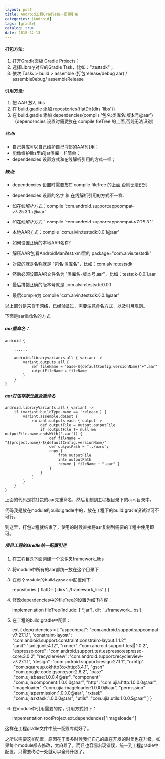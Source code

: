 ```yaml
---
layout: post
title: Android工程Gradle统一配置引用
categories: [Android]
tags: [gradle]
catalog: true
date: 2018-12-13
---
```

#### 打包方法:

1. 打开Gradle面板 Gradle Projects；
2. 选择Library对应的Gradle Task，比如：":testsdk"；
3. 依次 Tasks > build > assemble (打包release/debug aar) / assembleDebug/ assembleRelease

#### 引用方法:

1. 把 AAR 放入 libs
2. 在 build.gradle 添加 repositories{flatDir{dirs 'libs'}}
3. 在 build.gradle 添加 dependencies{compile '包名:类库名:版本号@aar'}（dependencies 设置时需要放在 compile fileTree 的上面,否则无法识别）

##### 优点:

- 自己类库可以自己维护自己内部的AAR引用；
- 能像维护libs里的jar类库一样简单；
- dependencies 设置方式和在线解析引用的方式一样；

##### 缺点:

- dependencies 设置时需要放在 compile fileTree 的上面,否则无法识别.
- dependencies 设置的名字 和 在线解析引用的方式不一样.
- 如在线解析方式：compile 'com.android.support:appcompat-v7:25.3.1.+@aar'
- 如在线解析方式：compile 'com.android.support:appcompat-v7:25.3.1'
- 本地AAR方式：compile 'com.alvin:testsdk:0.0.1@aar'
- 如何设置正确的本地AAR名称?

- 解压AAR包,看AndroidManifest.xml里的 package="com.alvin.testsdk"
- 对应的就是名称就是 "包名:类库名"，比如：com.alvin:testsdk
- 然后必须设置AAR文件名为 "类库名-版本号.aar"，比如：testsdk-0.0.1.aar
- 最后拼接正确的版本号就是 com.alvin:testsdk:0.0.1
- 最后compile为 compile 'com.alvin:testsdk:0.0.1@aar'
 
以上部分是来自于网络，已经验证过，需要注意命名方式，以及引用规则。

下面是aar重命名的方式


##### aar重命名：


    android {
        
        ......
        
        android.libraryVariants.all { variant ->
            variant.outputs.all {
                def fileName = "base-${defaultConfig.versionName}"+".aar"
                outputFileName = fileName
            }
        }
    }
    
##### aar打包存放位置及重命名


    android.libraryVariants.all { variant ->
        if (variant.buildType.name == 'release') {
            variant.assemble.doLast {
                variant.outputs.each { output ->
                    def outputFile = output.outputFile
                    if (outputFile != null && outputFile.name.endsWith('.aar')) {
                        def fileName = "${project.name}-${defaultConfig.versionName}"
                        def outputPath = "../aars";
                        copy {
                            from outputFile
                            into outputPath
                            rename { fileName + ".aar" }
                        }
                    }
                }
            }
        }
    }
    

上面的代码是将打包的aar先重命名，然后复制到工程根目录下的aars目录中。

代码我是放在module的build.gradle中的，放在工程下的build.gradle没试过可不可行。

到这里，打包过程就结束了，使用的时候直接将aar复制到需要的工程中使用即可。


##### 项目工程的Gradle统一配置引用

1. 在工程目录下面创建一个文件夹framework_libs
2. 将module中所有的aar都统一放在这个目录下
3. 在每个module的build.gradle中配置如下：


    repositories {
        flatDir {
            dirs '../framework_libs'
        }
    }
    
4. 修改dependencies中的fileTree的设置为如下内容：
    
    
    implementation fileTree(include: ['*.jar'], dir: '../framework_libs')


5. 在工程的build.gradle中配置：


    ext {
        dependencies = [
                "appcompat": "com.android.support:appcompat-v7:27.1.1",
                "constraint-layout": "com.android.support.constraint:constraint-layout:1.1.2",
                "junit":"junit:junit:4.12",
                "runner"        :"com.android.support.test:runner:1.0.2",
                "espresso-core" :"com.android.support.test.espresso:espresso-core:3.0.2",
                "recyclerview"  :"com.android.support:recyclerview-v7:27.1.1",
                "design"        :"com.android.support:design:27.1.1",
                "okhttp"        :"com.squareup.okhttp3:okhttp:3.4.1",
                "gson"          :"com.google.code.gson:gson:2.6.2",
                "base"          :"com.ujia:base:1.0.0.4@aar",
                "component"     :"com.ujia:component:1.0.0.0@aar",
                "http"          :"com.ujia:http:1.0.0.0@aar",
                "imageloader"   :"com.ujia:imageloader:1.0.0.0@aar",
                "permission"    :"com.ujia:permission:1.0.0.0@aar",
                "rxtask"        :"com.ujia:rxtask:1.0.0.0@aar",
                "utils"         :"com.ujia:utils:1.0.0.5@aar"
        ]
    }


6. 在module中引用需要的库，引用方式如下：


    impementation rootProject.ext.dependencies["imageloader"]
    
这样在工程gradle文件中统一配置库就好了。

之所以需要这样配置，原因在于很多时候我们自己的库在开发的时候也在升级，如果每个module都去修改，太麻烦了，而且也容易出现错误，统一到工程gradle中配置，只需要改动一处就可以全局升级了。